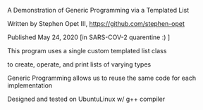 A Demonstration of Generic Programming via a Templated List

Written by Stephen Opet III, https://github.com/stephen-opet

Published May 24, 2020 [in SARS-COV-2 quarentine :) ]


This program uses a single custom templated list class

to create, operate, and print lists of varying types

Generic Programming allows us to reuse the same code for each implementation


Designed and tested on UbuntuLinux w/ g++ compiler